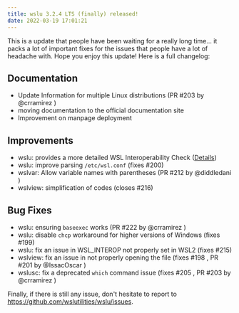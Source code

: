 ```yaml
---
title: wslu 3.2.4 LTS (finally) released!
date: 2022-03-19 17:01:21
---
```


This is a update that people have been waiting for a really long time... it packs a lot of important fixes for the issues that people have a lot of headache with. Hope you enjoy this update! Here is a full changelog:

## Documentation

- Update Information for multiple Linux distributions (PR #203 by @crramirez )
- moving documentation to the official documentation site
- Improvement on manpage deployment

## Improvements

- wslu: provides a more detailed WSL Interoperability Check ([Details](https://s.patrickwu.space/sgfzs))
- wslu: improve parsing `/etc/wsl.conf` (fixes #200)
- wslvar: Allow variable names with parentheses (PR #212 by @diddledani )
- wslview: simplification of codes (closes #216)

 ## Bug Fixes

- wslu: ensuring `baseexec` works (PR #222 by @crramirez )
- wslu: disable `chcp` workaround for higher versions of Windows (fixes #199)
- wslu: fix an issue in WSL_INTEROP not properly set in WSL2 (fixes #215)
- wslview: fix an issue in not properly opening the file (fixes #198 , PR #201 by @IssacOscar )
- wslusc: fix a deprecated `which` command issue (fixes #205 , PR #203 by @crramirez )



Finally, if there is still any issue, don't hesitate to report to <https://github.com/wslutilities/wslu/issues>.